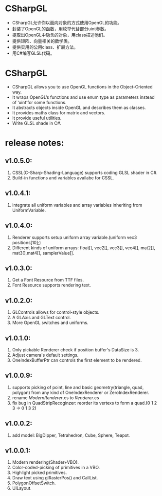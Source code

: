 ﻿# CSharpGL
* CSharpGL允许你以面向对象的方式使用OpenGL的功能。  
* 封装了OpenGL的函数，用枚举代替部分uint参数。  
* 提取出OpenGL中隐含的对象，用class描述他们。  
* 提供矩阵、向量相关的数学类。  
* 提供实用的公用class、扩展方法。  
* 用C#编写GLSL代码。  

# CSharpGL
* CSharpGL allows you to use OpenGL functions in the Object-Oriented way.  
* It wraps OpenGL’s functions and use enum type as parameters instead of ‘uint’for some functions.  
* It abstracts objects inside OpenGL and describes them as classes.  
* It provides maths class for matrix and vectors.  
* It provide useful utilities.  
* Write GLSL shade in C#.  

# release notes:
## v1.0.5.0:
1. CSSL(C-Sharp-Shading-Language) supports coding GLSL shader in C#.
2. Build-in functions and variables availabe for CSSL.

## v1.0.4.1:
1. integrate all uniform variables and array variables inheriting from UniformVariable.

## v1.0.4.0:
1. Renderer supports setup uniform array variable.(uniform vec3 positions[10];)
2. Different kinds of uniform arrays: float[], vec2[], vec3[], vec4[], mat2[], mat3[],mat4[], samplerValue[].

## v1.0.3.0:
1. Get a Font Resource from TTF files.
2. Font Resource supports rendering text.

## v1.0.2.0:
1. GLControls allows for control-style objects.
2. A GLAxis and GLText control.
3. More OpenGL switches and uniforms.

## v1.0.1.0:
1. Only pickable Renderer check if position buffer's DataSize is 3.
2. Adjust camera's default settings.
3. OneIndexBufferPtr can controls the first element to be rendered.

## v1.0.0.9:
1. supports picking of point, line and basic geometry(triangle, quad, polygon) from any kind of OneIndexRenderer or ZeroIndexRenderer.
2. rename *ModernRenderer*.cs to *Renderer*.cs
3. fix bug in QuadStripRecoginzer: reorder its vertexs to form a quad.(0 1 2 3 -> 0 1 3 2)

## v1.0.0.2:
1. add model: BigDipper, Tetrahedron, Cube, Sphere, Teapot.

## v1.0.0.1:
1. Modern rendering(Shader+VBO).
2. Color-coded-picking of primitives in a VBO.
3. Highlight picked primitives.
4. Draw text using glRasterPos() and CallList.
5. PolygonOffsetSwitch.
6. UILayout.

